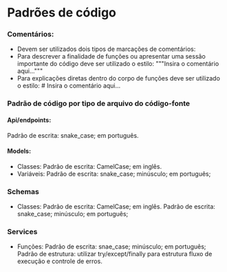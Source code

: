# Padrões de código
### Comentários:
- Devem ser utilizados dois tipos de marcações de comentários:
- Para descrever a finalidade de funções ou apresentar uma sessão importante do código deve ser utilizado o estilo: """Insira o comentário aqui..."""
- Para explicações diretas dentro do corpo de funções deve ser utilizado o estilo:  # Insira o comentário aqui...

### Padrão de código por tipo de arquivo do código-fonte
#### Api/endpoints:
Padrão de escrita: snake_case; em português.

#### Models:
- Classes:
Padrão de escrita: CamelCase; em inglês.
- Variáveis:
Padrão de escrita: snake_case; minúsculo; em português;

### Schemas
- Classes:
Padrão de escrita: CamelCase; em inglês.
Padrão de escrita: snake_case; minúsculo; em português;

### Services
- Funções:
Padrão de escrita: snae_case; minúsculo; em português;
Padrão de estrutura: utilizar try/except/finally para estrutura fluxo de execução e controle de erros.
